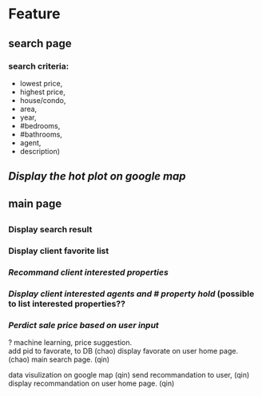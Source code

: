 # Feature 

##  search page 
### search criteria: 
* lowest price, 
* highest price, 
* house/condo, 
* area,
* year, 
* #bedrooms, 
* #bathrooms,
* agent, 
* description)<h2> 
##  _Display the hot plot on google map_
## main page <h2>
###  Display search result 
### Display client favorite list
### _Recommand client interested properties_
### _Display client interested agents and # property hold_ (possible to list interested properties??
### _Perdict sale price based on user input_


? machine learning, price suggestion.  
add pid to favorate, to DB  (chao)
display favorate on user home page. (chao)
main search page. (qin)

data visulization on google map (qin)
send recommandation to user,  (qin)
display recommandation on user home page. (qin)
